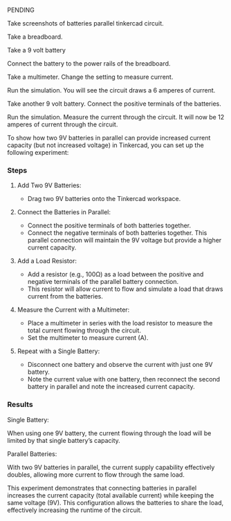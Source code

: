 
PENDING

Take screenshots of batteries parallel tinkercad circuit.

Take a breadboard.


Take a 9 volt battery

Connect the battery to the power rails of the breadboard.

Take a multimeter. Change the setting to measure current.

Run the simulation. You will see the circuit draws a 6 amperes of current.

Take another 9 volt battery. Connect the positive terminals of the batteries.

Run the simulation. Measure the current through the circuit. It will now be 12 amperes of current through the circuit.


To show how two 9V batteries in parallel can provide increased current capacity (but not increased voltage) in Tinkercad, you can set up the following experiment:

### Steps

1. Add Two 9V Batteries:
   - Drag two 9V batteries onto the Tinkercad workspace.

2. Connect the Batteries in Parallel:
   - Connect the positive terminals of both batteries together.
   - Connect the negative terminals of both batteries together. This parallel connection will maintain the 9V voltage but provide a higher current capacity.

3. Add a Load Resistor:
   - Add a resistor (e.g., 100Ω) as a load between the positive and negative terminals of the parallel battery connection.
   - This resistor will allow current to flow and simulate a load that draws current from the batteries.

4. Measure the Current with a Multimeter:
   - Place a multimeter in series with the load resistor to measure the total current flowing through the circuit.
   - Set the multimeter to measure current (A).

5. Repeat with a Single Battery:
   - Disconnect one battery and observe the current with just one 9V battery.
   - Note the current value with one battery, then reconnect the second battery in parallel and note the increased current capacity.

### Results

Single Battery:

When using one 9V battery, the current flowing through the load will be limited by that single battery’s capacity.

Parallel Batteries:

With two 9V batteries in parallel, the current supply capability effectively doubles, allowing more current to flow through the same load.

This experiment demonstrates that connecting batteries in parallel increases the current capacity (total available current) while keeping the same voltage (9V). This configuration allows the batteries to share the load, effectively increasing the runtime of the circuit.
